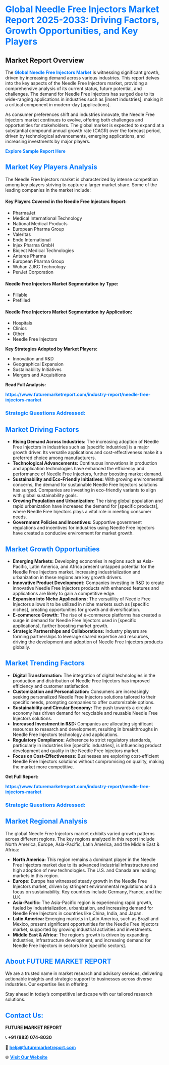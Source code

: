 <h1 style="color: #007BFF;">Global Needle Free Injectors Market Report 2025-2033: Driving Factors, Growth Opportunities, and Key Players</h1>

<section id="overview">
<h2>Market Report Overview</h2>
<p>The <a href="https://www.futuremarketreport.com/industry-report/needle-free-injectors-market" style="color: #007BFF; text-decoration: none;"><strong>Global Needle Free Injectors Market</strong></a> is witnessing significant growth, driven by increasing demand across various industries. This report delves into the key aspects of the Needle Free Injectors market, providing a comprehensive analysis of its current status, future potential, and challenges. The demand for Needle Free Injectors has surged due to its wide-ranging applications in industries such as [insert industries], making it a critical component in modern-day [applications].</p>
<p>As consumer preferences shift and industries innovate, the Needle Free Injectors market continues to evolve, offering both challenges and opportunities for stakeholders. The global market is expected to expand at a substantial compound annual growth rate (CAGR) over the forecast period, driven by technological advancements, emerging applications, and increasing investments by major players.</p>
</section>

<section id="overview">
<p><a href="https://www.futuremarketreport.com/request-sample/reportId=64311" style="color: #007BFF; text-decoration: none;"><strong>Explore Sample Report Here</strong></a></p>
</section>

<section id="key-players">
<h2 style="color: #007BFF;">Market Key Players Analysis</h2>
<p>The Needle Free Injectors market is characterized by intense competition among key players striving to capture a larger market share. Some of the leading companies in the market include:</p>
<h4>Key Players Covered in the Needle Free Injectors Report:</h4>
<ul><li>PharmaJet</li><li>Medical International Technology</li><li>National Medical Products</li><li>European Pharma Group</li><li>Valeritas</li><li>Endo International</li><li>Injex Pharma GmbH</li><li>Bioject Medical Technologies</li><li>Antares Pharma</li><li>European Pharma Group</li><li>Wuhan ZJKC Technology</li><li>PenJet Corporation</li></ul>
<h4>Needle Free Injectors Market Segmentation by Type:</h4>
<ul><li>Fillable</li><li>Prefilled</li></ul>

<h4>Needle Free Injectors Market Segmentation by Application:</h4>
<ul><li>Hospitals</li><li>Clinics</li><li>Other</li><li>Needle Free Injectors</li></ul>
<p><strong>Key Strategies Adopted by Market Players:</strong></p>
<ul>
<li>Innovation and R&D</li>
<li>Geographical Expansion</li>
<li>Sustainability Initiatives</li>
<li>Mergers and Acquisitions</li>
</ul>
</section>

<section>
<p><strong>Read Full Analysis: </strong></p><a href="https://www.futuremarketreport.com/industry-report/needle-free-injectors-market" style="color: #007BFF; text-decoration: none;"><strong>https://www.futuremarketreport.com/industry-report/needle-free-injectors-market</strong></a>
<h3 style="color: #007BFF;">Strategic Questions Addressed:</h3>
</section>

<section id="driving-factors">
<h2 style="color: #007BFF;">Market Driving Factors</h2>
<ul>
<li><strong>Rising Demand Across Industries:</strong> The increasing adoption of Needle Free Injectors in industries such as [specific industries] is a major growth driver. Its versatile applications and cost-effectiveness make it a preferred choice among manufacturers.</li>
<li><strong>Technological Advancements:</strong> Continuous innovations in production and application technologies have enhanced the efficiency and performance of Needle Free Injectors, further boosting market demand.</li>
<li><strong>Sustainability and Eco-Friendly Initiatives:</strong> With growing environmental concerns, the demand for sustainable Needle Free Injectors solutions has surged. Companies are investing in eco-friendly variants to align with global sustainability goals.</li>
<li><strong>Growing Population and Urbanization:</strong> The rising global population and rapid urbanization have increased the demand for [specific products], where Needle Free Injectors plays a vital role in meeting consumer needs.</li>
<li><strong>Government Policies and Incentives:</strong> Supportive government regulations and incentives for industries using Needle Free Injectors have created a conducive environment for market growth.</li>
</ul>
</section>

<section id="growth-opportunities">
<h2 style="color: #007BFF;">Market Growth Opportunities</h2>
<ul>
<li><strong>Emerging Markets:</strong> Developing economies in regions such as Asia-Pacific, Latin America, and Africa present untapped potential for the Needle Free Injectors market. Increasing industrialization and urbanization in these regions are key growth drivers.</li>
<li><strong>Innovative Product Development:</strong> Companies investing in R&D to create innovative Needle Free Injectors products with enhanced features and applications are likely to gain a competitive edge.</li>
<li><strong>Expansion into Niche Applications:</strong> The versatility of Needle Free Injectors allows it to be utilized in niche markets such as [specific niches], creating opportunities for growth and diversification.</li>
<li><strong>E-commerce Growth:</strong> The rise of e-commerce platforms has created a surge in demand for Needle Free Injectors used in [specific applications], further boosting market growth.</li>
<li><strong>Strategic Partnerships and Collaborations:</strong> Industry players are forming partnerships to leverage shared expertise and resources, driving the development and adoption of Needle Free Injectors products globally.</li>
</ul>
</section>

<section id="trending-factors">
<h2 style="color: #007BFF;">Market Trending Factors</h2>
<ul>
<li><strong>Digital Transformation:</strong> The integration of digital technologies in the production and distribution of Needle Free Injectors has improved efficiency and customer satisfaction.</li>
<li><strong>Customization and Personalization:</strong> Consumers are increasingly seeking personalized Needle Free Injectors solutions tailored to their specific needs, prompting companies to offer customizable options.</li>
<li><strong>Sustainability and Circular Economy:</strong> The push towards a circular economy has driven demand for recyclable and reusable Needle Free Injectors solutions.</li>
<li><strong>Increased Investment in R&D:</strong> Companies are allocating significant resources to research and development, resulting in breakthroughs in Needle Free Injectors technology and applications.</li>
<li><strong>Regulatory Compliance:</strong> Adherence to strict regulatory standards, particularly in industries like [specific industries], is influencing product development and quality in the Needle Free Injectors market.</li>
<li><strong>Focus on Cost-Effectiveness:</strong> Businesses are exploring cost-efficient Needle Free Injectors solutions without compromising on quality, making the market more competitive.</li>
</ul>
</section>

<section>
<p><strong>Get Full Report: </strong></p><a href="https://www.futuremarketreport.com/industry-report/needle-free-injectors-market" style="color: #007BFF; text-decoration: none;"><strong>https://www.futuremarketreport.com/industry-report/needle-free-injectors-market</strong></a>
<h3 style="color: #007BFF;">Strategic Questions Addressed:</h3>
</section>


<section id="regional-analysis">
<h2 style="color: #007BFF;">Market Regional Analysis</h2>
<p>The global Needle Free Injectors market exhibits varied growth patterns across different regions. The key regions analyzed in this report include North America, Europe, Asia-Pacific, Latin America, and the Middle East & Africa:</p>
<ul>
<li><strong>North America:</strong> This region remains a dominant player in the Needle Free Injectors market due to its advanced industrial infrastructure and high adoption of new technologies. The U.S. and Canada are leading markets in this region.</li>
<li><strong>Europe:</strong> Europe has witnessed steady growth in the Needle Free Injectors market, driven by stringent environmental regulations and a focus on sustainability. Key countries include Germany, France, and the U.K.</li>
<li><strong>Asia-Pacific:</strong> The Asia-Pacific region is experiencing rapid growth, fueled by industrialization, urbanization, and increasing demand for Needle Free Injectors in countries like China, India, and Japan.</li>
<li><strong>Latin America:</strong> Emerging markets in Latin America, such as Brazil and Mexico, present significant opportunities for the Needle Free Injectors market, supported by growing industrial activities and investments.</li>
<li><strong>Middle East & Africa:</strong> The region’s growth is driven by expanding industries, infrastructure development, and increasing demand for Needle Free Injectors in sectors like [specific sectors].</li>
</ul>
</section>

<footer>
<h2 style="color: #007BFF;">About FUTURE MARKET REPORT</h2>
<p>We are a trusted name in market research and advisory services, delivering actionable insights and strategic support to businesses across diverse industries. Our expertise lies in offering:</p>

<p>Stay ahead in today’s competitive landscape with our tailored research solutions.</p>

<h2 style="color: #007BFF;">Contact Us:</h2>
<p><strong>FUTURE MARKET REPORT</strong></p>
<p>📞 <strong>+91 (883) 074-8030</strong></p>
<p>📧 <strong><a href="mailto:help@futuremarketreport.com" style="color: #007BFF;">help@futuremarketreport.com</a></strong></p>
<p>🌐 <strong><a href="https://www.futuremarketreport.com/" style="color: #007BFF;">Visit Our Website</a></strong></p>
</footer>